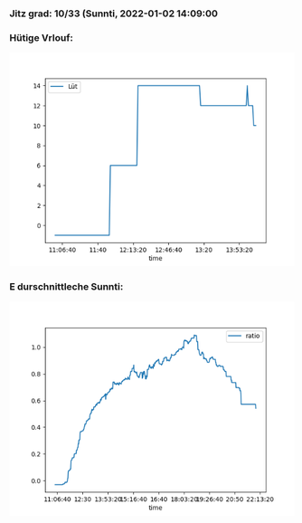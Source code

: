 ### Jitz grad: 10/33 (Sunnti, 2022-01-02 14:09:00

### Hütige Vrlouf:
![Graph](Today.png)

### E durschnittleche Sunnti:
![Graph](Sunnti.png)